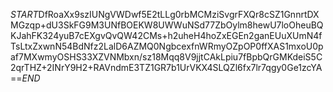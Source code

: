 $START$DfRoaXx9szIUNgVWDwf5E2tLLg0rbMCMziSvgrFXQr8cSZ1GnnrtDXMGzqp+dU3SkFG9M3UNfBOEKW8UWWuNSd77ZbOylm8hewU7loOheuBQKJahFK324yuB7cEXgvQvQW42CMs+h2uheH4hoZxEGEn2ganEUuXUmN4fTsLtxZxwnN54BdNfz2LalD6AZMQ0NgbcexfnWRmyOZpOP0ffXAS1mxoU0paf7MXwmyOSHS33XZVNMbxn/sz18Mqq8V9jjtCAkLpiu7fBpbQrGMKdeiS5C2qrTHZ+2INrY9H2+RAVndmE3TZ1GR7b1UrVKX4SLQZl6fx7lr7qgy0Ge1zcYA==$END$